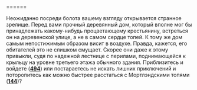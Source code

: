 ======

Неожиданно посреди болота вашему взгляду открывается странное зрелище. Перед вами прочный деревянный дом, который вполне мог бы принадлежать какому-нибудь процветающему крестьянину, встреться он на деревенской улице, а не в самом сердце топей. К тому же дом самым непостижимым образом висит в воздухе. Правда, кажется, его обитателей это не слишком смущает. Скорее они даже к этому привыкли, судя по надежной лестнице с перилами, поднимающейся к крыльцу на уровне третьего этажа обычного здания. Приблизитесь и войдете ([**494**](#n_494)) или постараетесь не искать лишних приключений и поторопитесь как можно быстрее расстаться с Мортлэндскими топями ([**144**](#n_144))?

